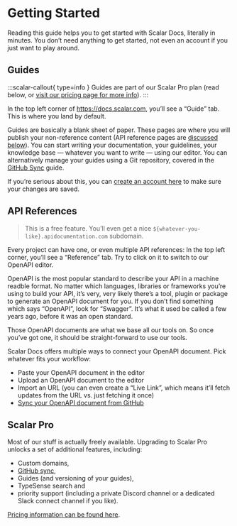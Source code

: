 # Getting Started

Reading this guide helps you to get started with Scalar Docs, literally in minutes. You don’t need anything to get started, not even an account if you just want to play around.

## Guides

:::scalar-callout{ type=info }
Guides are part of our Scalar Pro plan (read below, or [visit our pricing page for more info](https://scalar.com/#pricing)).
:::

In the top left corner of <https://docs.scalar.com>, you’ll see a “Guide” tab. This is where you land by default.

Guides are basically a blank sheet of paper. These pages are where you will publish your non-reference content (API reference pages are [discussed below](#api-references)). You can start writing your documentation, your guidelines, your knowledge base — whatever you want to write — using our editor. You can alternatively manage your guides using a Git repository, covered in the [GitHub Sync](/scalar/scalar-docs/github-sync) guide.

If you’re serious about this, you can [create an account here](https://docs.scalar.com/register) to make sure your changes are saved.

## API References

> This is a free feature. You’ll even get a nice `${whatever-you-like}.apidocumentation.com` subdomain.

Every project can have one, or even multiple API references: In the top left corner, you’ll see a “Reference” tab. Try to click on it to switch to our OpenAPI editor.

OpenAPI is the most popular standard to describe your API in a machine readble format. No matter which languages, libraries or frameworks you’re using to build your API, it’s very, very likely there’s a tool, plugin or package to generate an OpenAPI document for you. If you don’t find something which says “OpenAPI”, look for “Swagger”. It’s what it used be called a few years ago, before it was an open standard.

Those OpenAPI documents are what we base all our tools on. So once you’ve got one, it should be straight-forward to use our tools.

Scalar Docs offers multiple ways to connect your OpenAPI document. Pick whatever fits your workflow:

- Paste your OpenAPI document in the editor
- Upload an OpenAPI document to the editor
- Import an URL (you can even create a “Live Link”, which means it’ll fetch updates from the URL vs. just fetching it once)
- [Sync your OpenAPI document from GitHub](/scalar/scalar-docs/github-sync#advanced-configuration__add-an-openapi-reference)

## Scalar Pro

Most of our stuff is actually freely available. Upgrading to Scalar Pro unlocks a set of additional features, including:

* Custom domains,
* [GitHub sync](/scalar/scalar-docs/github-sync),
* Guides (and versioning of your guides),
* TypeSense search and
* priority support (including a private Discord channel or a dedicated Slack connect channel if you like).

[Pricing information can be found here](https://scalar.com#pricing).
